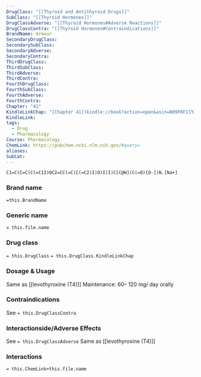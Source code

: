```yaml
---
DrugClass: "[[Thyroid and Antithyroid Drugs]]"
SubClass: "[[Thyroid Hormones]]"
DrugClassAdverse: "[[Thyroid Hormones#Adverse Reactions]]"
DrugClassContra: "[[Thyroid Hormones#Contraindications]]"
BrandName: Armour
SecondaryDrugClass: 
SecondarySubClass: 
SecondaryAdverse: 
SecondaryContra: 
ThirdDrugClass: 
ThirdSubClass: 
ThirdAdverse: 
ThirdContra: 
FourthDrugClass: 
FourthSubClass: 
FourthAdverse: 
FourthContra: 
Chapter: "41"
KindleLinkChap: "[Chapter 41](kindle://book?action=open&asin=B09FRF11YJ&location=23770)"
KindleLink: 
tags:
  - Drug
  - Pharmacology
Course: Pharmacology
ChemLink: https://pubchem.ncbi.nlm.nih.gov/#query=
aliases: 
SubCat:
---
```

```smiles
C1=C(C=C(C(=C1I)OC2=CC(=C(C(=C2)I)O)I)I)C[C@H](C(=O)[O-])N.[Na+]
```

### Brand name
`=this.BrandName`

### Generic name
`= this.file.name`

### Drug class 
`= this.DrugClass`
	`= this.DrugClass.KindleLinkChap`

### Dosage & Usage
Same as [[levothyroxine (T4)]] 
Maintenance: 60– 120 mg/ day orally

### Contraindications
See `= this.DrugClassContra`

### Interactionside/Adverse Effects
See `= this.DrugClassAdverse`
Same as [[levothyroxine (T4)]] 

### Interactions

`= this.ChemLink+this.file.name`

 